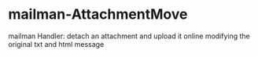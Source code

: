 mailman-AttachmentMove
======================

mailman Handler: detach an attachment and upload it online modifying the original txt and html message
